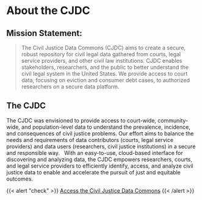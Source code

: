 # About the CJDC

## Mission Statement: 

> The Civil Justice Data Commons (CJDC) aims to create a secure, robust repository for civil legal data gathered from courts, legal service providers, and other civil law institutions. CJDC enables stakeholders, researchers, and the public to better understand the civil legal system in the United States. We provide access to court data, focusing on eviction and consumer debt cases, to authorized researchers on a secure data platform.
>

## The CJDC
The CJDC was envisioned to provide access to court-wide, community-wide, and population-level data to understand the prevalence, incidence, and consequences of civil justice problems. Our effort aims to balance the needs and requirements of data contributors (courts, legal service providers) and data users (researchers, civil justice institutions) in a secure and responsible way.
 
With an easy-to-use, cloud-based interface for discovering and analyzing data, the CJDC empowers researchers, courts, and legal service providers to efficiently identify, access, and analyze civil justice data to enable and accelerate the pursuit of just and equitable outcomes.



<!-- <iframe src="img.png" width="300%" height="100%"></iframe>
<br>
</br> -->
{{< alert "check" >}}
[Access the Civil Justice Data Commons](https://redivis.com/CJDC)
{{< /alert >}}